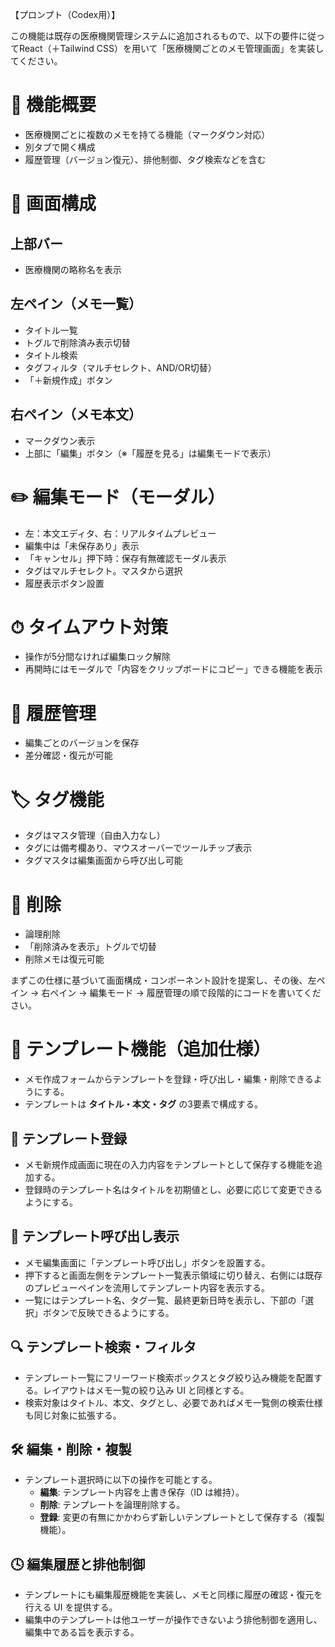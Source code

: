 【プロンプト（Codex用）】

この機能は既存の医療機関管理システムに追加されるもので、以下の要件に従ってReact（＋Tailwind CSS）を用いて「医療機関ごとのメモ管理画面」を実装してください。

# 🎯 機能概要

- 医療機関ごとに複数のメモを持てる機能（マークダウン対応）
- 別タブで開く構成
- 履歴管理（バージョン復元）、排他制御、タグ検索などを含む

# 🧭 画面構成

## 上部バー
- 医療機関の略称名を表示

## 左ペイン（メモ一覧）
- タイトル一覧
- トグルで削除済み表示切替
- タイトル検索
- タグフィルタ（マルチセレクト、AND/OR切替）
- 「＋新規作成」ボタン

## 右ペイン（メモ本文）
- マークダウン表示
- 上部に「編集」ボタン（※「履歴を見る」は編集モードで表示）

# ✏️ 編集モード（モーダル）

- 左：本文エディタ、右：リアルタイムプレビュー
- 編集中は「未保存あり」表示
- 「キャンセル」押下時：保存有無確認モーダル表示
- タグはマルチセレクト。マスタから選択
- 履歴表示ボタン設置

# ⏱ タイムアウト対策

- 操作が5分間なければ編集ロック解除
- 再開時にはモーダルで「内容をクリップボードにコピー」できる機能を表示

# 🔁 履歴管理

- 編集ごとのバージョンを保存
- 差分確認・復元が可能

# 🏷 タグ機能

- タグはマスタ管理（自由入力なし）
- タグには備考欄あり、マウスオーバーでツールチップ表示
- タグマスタは編集画面から呼び出し可能

# 🚮 削除

- 論理削除
- 「削除済みを表示」トグルで切替
- 削除メモは復元可能

まずこの仕様に基づいて画面構成・コンポーネント設計を提案し、その後、左ペイン → 右ペイン → 編集モード → 履歴管理の順で段階的にコードを書いてください。

# 📑 テンプレート機能（追加仕様）

- メモ作成フォームからテンプレートを登録・呼び出し・編集・削除できるようにする。
- テンプレートは **タイトル・本文・タグ** の3要素で構成する。

## 📝 テンプレート登録

- メモ新規作成画面に現在の入力内容をテンプレートとして保存する機能を追加する。
- 登録時のテンプレート名はタイトルを初期値とし、必要に応じて変更できるようにする。

## 🧩 テンプレート呼び出し表示

- メモ編集画面に「テンプレート呼び出し」ボタンを設置する。
- 押下すると画面左側をテンプレート一覧表示領域に切り替え、右側には既存のプレビューペインを流用してテンプレート内容を表示する。
- 一覧にはテンプレート名、タグ一覧、最終更新日時を表示し、下部の「選択」ボタンで反映できるようにする。

## 🔍 テンプレート検索・フィルタ

- テンプレート一覧にフリーワード検索ボックスとタグ絞り込み機能を配置する。レイアウトはメモ一覧の絞り込み UI と同様とする。
- 検索対象はタイトル、本文、タグとし、必要であればメモ一覧側の検索仕様も同じ対象に拡張する。

## 🛠 編集・削除・複製

- テンプレート選択時に以下の操作を可能とする。
  - **編集**: テンプレート内容を上書き保存（ID は維持）。
  - **削除**: テンプレートを論理削除する。
  - **登録**: 変更の有無にかかわらず新しいテンプレートとして保存する（複製機能）。

## 🕓 編集履歴と排他制御

- テンプレートにも編集履歴機能を実装し、メモと同様に履歴の確認・復元を行える UI を提供する。
- 編集中のテンプレートは他ユーザーが操作できないよう排他制御を適用し、編集中である旨を表示する。
